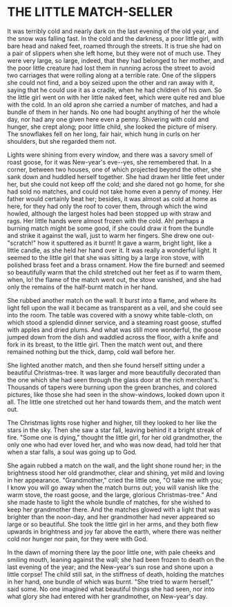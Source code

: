 # THE LITTLE MATCH-SELLER

It was terribly cold and nearly dark on the last evening of the
old year, and the snow was falling fast. In the cold and the darkness,
a poor little girl, with bare head and naked feet, roamed through
the streets. It is true she had on a pair of slippers when she left
home, but they were not of much use. They were very large, so large,
indeed, that they had belonged to her mother, and the poor little
creature had lost them in running across the street to avoid two
carriages that were rolling along at a terrible rate. One of the
slippers she could not find, and a boy seized upon the other and ran
away with it, saying that he could use it as a cradle, when he had
children of his own. So the little girl went on with her little
naked feet, which were quite red and blue with the cold. In an old
apron she carried a number of matches, and had a bundle of them in her
hands. No one had bought anything of her the whole day, nor had any
one given here even a penny. Shivering with cold and hunger, she crept
along; poor little child, she looked the picture of misery. The
snowflakes fell on her long, fair hair, which hung in curls on her
shoulders, but she regarded them not.

Lights were shining from every window, and there was a savory
smell of roast goose, for it was New-year's eve--yes, she remembered
that. In a corner, between two houses, one of which projected beyond
the other, she sank down and huddled herself together. She had drawn
her little feet under her, but she could not keep off the cold; and
she dared not go home, for she had sold no matches, and could not take
home even a penny of money. Her father would certainly beat her;
besides, it was almost as cold at home as here, for they had only
the roof to cover them, through which the wind howled, although the
largest holes had been stopped up with straw and rags. Her little
hands were almost frozen with the cold. Ah! perhaps a burning match
might be some good, if she could draw it from the bundle and strike it
against the wall, just to warm her fingers. She drew one
out-"scratch!" how it sputtered as it burnt! It gave a warm, bright
light, like a little candle, as she held her hand over it. It was
really a wonderful light. It seemed to the little girl that she was
sitting by a large iron stove, with polished brass feet and a brass
ornament. How the fire burned! and seemed so beautifully warm that the
child stretched out her feet as if to warm them, when, lo! the flame
of the match went out, the stove vanished, and she had only the
remains of the half-burnt match in her hand.

She rubbed another match on the wall. It burst into a flame, and
where its light fell upon the wall it became as transparent as a veil,
and she could see into the room. The table was covered with a snowy
white table-cloth, on which stood a splendid dinner service, and a
steaming roast goose, stuffed with apples and dried plums. And what
was still more wonderful, the goose jumped down from the dish and
waddled across the floor, with a knife and fork in its breast, to
the little girl. Then the match went out, and there remained nothing
but the thick, damp, cold wall before her.

She lighted another match, and then she found herself sitting
under a beautiful Christmas-tree. It was larger and more beautifully
decorated than the one which she had seen through the glass door at
the rich merchant's. Thousands of tapers were burning upon the green
branches, and colored pictures, like those she had seen in the
show-windows, looked down upon it all. The little one stretched out
her hand towards them, and the match went out.

The Christmas lights rose higher and higher, till they looked to
her like the stars in the sky. Then she saw a star fall, leaving
behind it a bright streak of fire. "Some one is dying," thought the
little girl, for her old grandmother, the only one who had ever
loved her, and who was now dead, had told her that when a star
falls, a soul was going up to God.

She again rubbed a match on the wall, and the light shone round
her; in the brightness stood her old grandmother, clear and shining,
yet mild and loving in her appearance. "Grandmother," cried the little
one, "O take me with you; I know you will go away when the match burns
out; you will vanish like the warm stove, the roast goose, and the
large, glorious Christmas-tree." And she made haste to light the whole
bundle of matches, for she wished to keep her grandmother there. And
the matches glowed with a light that was brighter than the noon-day,
and her grandmother had never appeared so large or so beautiful. She
took the little girl in her arms, and they both flew upwards in
brightness and joy far above the earth, where there was neither cold
nor hunger nor pain, for they were with God.


In the dawn of morning there lay the poor little one, with pale
cheeks and smiling mouth, leaning against the wall; she had been
frozen to death on the last evening of the year; and the New-year's
sun rose and shone upon a little corpse! The child still sat, in the
stiffness of death, holding the matches in her hand, one bundle of
which was burnt. "She tried to warm herself," said some. No one
imagined what beautiful things she had seen, nor into what glory she
had entered with her grandmother, on New-year's day.





